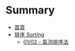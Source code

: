 # Summary

* [首頁](README.md)
* [排序 Sorting](sorting/README.md)
  * [01/02 - 氣泡排序法](sorting/bubble-sort.md)

